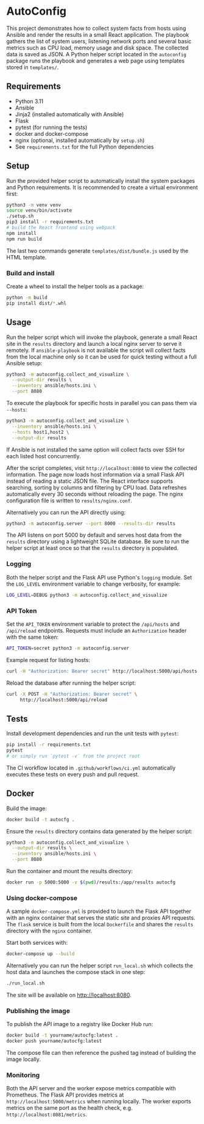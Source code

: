 # AutoConfig

This project demonstrates how to collect system facts from hosts using Ansible
and render the results in a small React application. The playbook gathers the
list of system users, listening network ports and several basic metrics such as
CPU load, memory usage and disk space. The collected data is saved as JSON. A
Python helper script located in the `autoconfig` package runs the playbook and
generates a web page using templates stored in `templates/`.

## Requirements
- Python 3.11
- Ansible
- Jinja2 (installed automatically with Ansible)
- Flask
- pytest (for running the tests)
- docker and docker-compose
- nginx (optional, installed automatically by `setup.sh`)
- See `requirements.txt` for the full Python dependencies

## Setup
Run the provided helper script to automatically install the system packages and
Python requirements. It is recommended to create a virtual environment first:

```bash
python3 -m venv venv
source venv/bin/activate
./setup.sh
pip3 install -r requirements.txt
# build the React frontend using webpack
npm install
npm run build
```
The last two commands generate `templates/dist/bundle.js` used by the HTML template.

### Build and install
Create a wheel to install the helper tools as a package:

```bash
python -m build
pip install dist/*.whl
```

## Usage
Run the helper script which will invoke the playbook, generate a small React
site in the `results` directory and launch a local nginx server to serve it
remotely. If `ansible-playbook` is not available the script will collect facts
from the local machine only so it can be used for quick testing without a full
Ansible setup:

```bash
python3 -m autoconfig.collect_and_visualize \
  --output-dir results \
  --inventory ansible/hosts.ini \
  --port 8080
```

To execute the playbook for specific hosts in parallel you can pass them via
`--hosts`:

```bash
python3 -m autoconfig.collect_and_visualize \
  --inventory ansible/hosts.ini \
  --hosts host1,host2 \
  --output-dir results
```

If Ansible is not installed the same option will collect facts over SSH for each
listed host concurrently.

After the script completes, visit `http://localhost:8080` to view the collected
information. The page now loads host information via a small Flask API instead
of reading a static JSON file. The React interface supports searching, sorting
by columns and filtering by CPU load. Data refreshes automatically every
30&nbsp;seconds without reloading the page. The nginx configuration file is
written to `results/nginx.conf`.

Alternatively you can run the API directly using:

```bash
python3 -m autoconfig.server --port 8000 --results-dir results
```

The API listens on port 5000 by default and serves host data from the
`results` directory using a lightweight SQLite database. Be sure to run the
helper script at least once so that the `results` directory is populated.

### Logging
Both the helper script and the Flask API use Python's `logging` module. Set
the `LOG_LEVEL` environment variable to change verbosity, for example:

```bash
LOG_LEVEL=DEBUG python3 -m autoconfig.collect_and_visualize
```

### API Token
Set the `API_TOKEN` environment variable to protect the `/api/hosts` and
`/api/reload` endpoints. Requests must include an `Authorization` header with
the same token:

```bash
API_TOKEN=secret python3 -m autoconfig.server
```

Example request for listing hosts:

```bash
curl -H "Authorization: Bearer secret" http://localhost:5000/api/hosts
```

Reload the database after running the helper script:

```bash
curl -X POST -H "Authorization: Bearer secret" \
     http://localhost:5000/api/reload
```

## Tests
Install development dependencies and run the unit tests with `pytest`:

```bash
pip install -r requirements.txt
pytest
# or simply run `pytest -v` from the project root
```

The CI workflow located in `.github/workflows/ci.yml` automatically executes
these tests on every push and pull request.

## Docker

Build the image:

```bash
docker build -t autocfg .
```

Ensure the `results` directory contains data generated by the helper script:

```bash
python3 -m autoconfig.collect_and_visualize \
  --output-dir results \
  --inventory ansible/hosts.ini \
  --port 8080
```

Run the container and mount the results directory:

```bash
docker run -p 5000:5000 -v $(pwd)/results:/app/results autocfg
```

### Using docker-compose

A sample `docker-compose.yml` is provided to launch the Flask API together with
an nginx container that serves the static site and proxies API requests. The
`flask` service is built from the local `Dockerfile` and shares the `results`
directory with the `nginx` container.

Start both services with:

```bash
docker-compose up --build
```

Alternatively you can run the helper script `run_local.sh` which collects
the host data and launches the compose stack in one step:

```bash
./run_local.sh
```

The site will be available on [http://localhost:8080](http://localhost:8080).

### Publishing the image

To publish the API image to a registry like Docker Hub run:

```bash
docker build -t yourname/autocfg:latest .
docker push yourname/autocfg:latest
```

The compose file can then reference the pushed tag instead of building the
image locally.

### Monitoring

Both the API server and the worker expose metrics compatible with Prometheus.
The Flask API provides metrics at `http://localhost:5000/metrics` when running
locally. The worker exports metrics on the same port as the health check,
e.g. `http://localhost:8081/metrics`.
